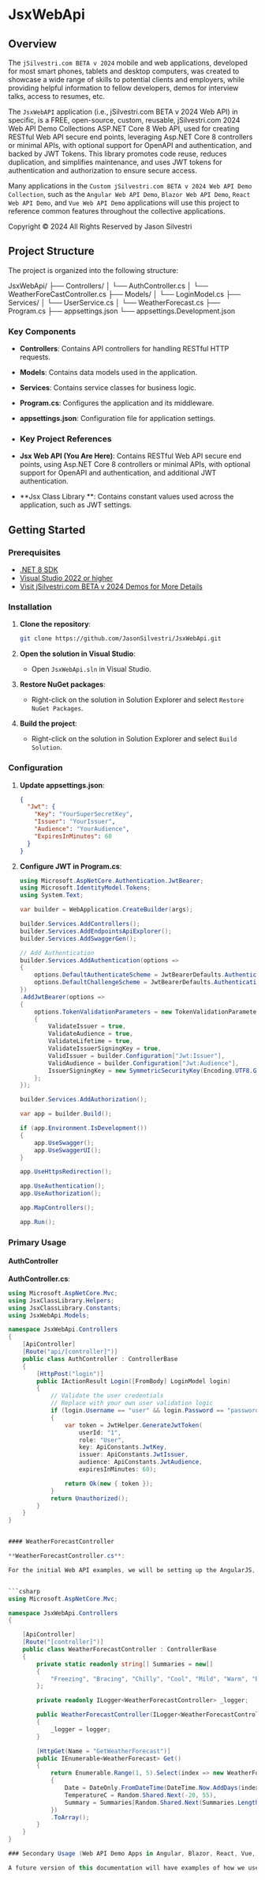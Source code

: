 # JsxWebApi

## Overview

The `jSilvestri.com BETA v 2024` mobile and web applications, developed for most smart phones, tablets and desktop computers, was created to showcase a wide range of skills to potential clients and employers, while providing helpful information to fellow developers, demos for interview talks, access to resumes, etc.

The `JsxWebAPI` application (i.e., jSilvestri.com BETA v 2024 Web API) in specific, is a FREE, open-source, custom, reusable, jSilvestri.com 2024 Web API Demo Collections ASP.NET Core 8 Web API, used for creating RESTful Web API secure end points, leveraging Asp.NET Core 8 controllers or minimal APIs, with optional support for OpenAPI and authentication, and backed by JWT Tokens. This library promotes code reuse, reduces duplication, and simplifies maintenance, and uses JWT tokens for authentication and authorization to ensure secure access. 

Many applications in the `Custom jSilvestri.com BETA v 2024 Web API Demo Collection`, such as the `Angular Web API Demo`, `Blazor Web API Demo`, `React Web API Demo`, and `Vue Web API Demo` applications will use this project to reference common features throughout the collective applications.

Copyright © 2024 All Rights Reserved by Jason Silvestri

## Project Structure

The project is organized into the following structure:

JsxWebApi/
├── Controllers/
│ └── AuthController.cs
│ └── WeatherForeCastController.cs
├── Models/
│ └── LoginModel.cs
├── Services/
│ └── UserService.cs
│ └── WeatherForecast.cs
├── Program.cs
├── appsettings.json
└── appsettings.Development.json

### Key Components

- **Controllers**: Contains API controllers for handling RESTful HTTP requests.
- **Models**: Contains data models used in the application.
- **Services**: Contains service classes for business logic.
- **Program.cs**: Configures the application and its middleware.
- **appsettings.json**: Configuration file for application settings.

- ### Key Project References

- **Jsx Web API (You Are Here)**: Contains RESTful Web API secure end points, using Asp.NET Core 8 controllers or minimal APIs, with optional support for OpenAPI and authentication, and additional JWT authentication.

- **Jsx Class Library **: Contains constant values used across the application, such as JWT settings.

## Getting Started

### Prerequisites

- [.NET 8 SDK](https://dotnet.microsoft.com/download/dotnet/8.0)
- [Visual Studio 2022 or higher](https://visualstudio.microsoft.com/)
- [Visit jSilvestri.com BETA v 2024 Demos for More Details](https://jsilvestri.com/home/demo)
  
### Installation

1. **Clone the repository**:

    ```bash
    git clone https://github.com/JasonSilvestri/JsxWebApi.git
    ```


2. **Open the solution in Visual Studio**:

    - Open `JsxWebApi.sln` in Visual Studio.

3. **Restore NuGet packages**:

    - Right-click on the solution in Solution Explorer and select `Restore NuGet Packages`.

4. **Build the project**:

    - Right-click on the solution in Solution Explorer and select `Build Solution`.

### Configuration

1. **Update appsettings.json**:

    ```json
    {
      "Jwt": {
        "Key": "YourSuperSecretKey",
        "Issuer": "YourIssuer",
        "Audience": "YourAudience",
        "ExpiresInMinutes": 60
      }
    }
    ```

2. **Configure JWT in Program.cs**:

    ```csharp
    using Microsoft.AspNetCore.Authentication.JwtBearer;
    using Microsoft.IdentityModel.Tokens;
    using System.Text;

    var builder = WebApplication.CreateBuilder(args);

    builder.Services.AddControllers();
    builder.Services.AddEndpointsApiExplorer();
    builder.Services.AddSwaggerGen();

    // Add Authentication
    builder.Services.AddAuthentication(options =>
    {
        options.DefaultAuthenticateScheme = JwtBearerDefaults.AuthenticationScheme;
        options.DefaultChallengeScheme = JwtBearerDefaults.AuthenticationScheme;
    })
    .AddJwtBearer(options =>
    {
        options.TokenValidationParameters = new TokenValidationParameters
        {
            ValidateIssuer = true,
            ValidateAudience = true,
            ValidateLifetime = true,
            ValidateIssuerSigningKey = true,
            ValidIssuer = builder.Configuration["Jwt:Issuer"],
            ValidAudience = builder.Configuration["Jwt:Audience"],
            IssuerSigningKey = new SymmetricSecurityKey(Encoding.UTF8.GetBytes(builder.Configuration["Jwt:Key"]))
        };
    });

    builder.Services.AddAuthorization();

    var app = builder.Build();

    if (app.Environment.IsDevelopment())
    {
        app.UseSwagger();
        app.UseSwaggerUI();
    }

    app.UseHttpsRedirection();

    app.UseAuthentication();
    app.UseAuthorization();

    app.MapControllers();

    app.Run();
    ```

### Primary Usage

#### AuthController

**AuthController.cs**:

```csharp
using Microsoft.AspNetCore.Mvc;
using JsxClassLibrary.Helpers;
using JsxClassLibrary.Constants;
using JsxWebApi.Models;

namespace JsxWebApi.Controllers
{
    [ApiController]
    [Route("api/[controller]")]
    public class AuthController : ControllerBase
    {
        [HttpPost("login")]
        public IActionResult Login([FromBody] LoginModel login)
        {
            // Validate the user credentials
            // Replace with your own user validation logic
            if (login.Username == "user" && login.Password == "password")
            {
                var token = JwtHelper.GenerateJwtToken(
                    userId: "1",
                    role: "User",
                    key: ApiConstants.JwtKey,
                    issuer: ApiConstants.JwtIssuer,
                    audience: ApiConstants.JwtAudience,
                    expiresInMinutes: 60);

                return Ok(new { token });
            }
            return Unauthorized();
        }
    }
}


#### WeatherForecastController

**WeatherForecastController.cs**:

For the initial Web API examples, we will be setting up the AngularJS, Vue.js, React.js, and Blazor Web API Demos to handle the response from the JSX Web API to display static weather forecast data. However, the final version of this Web API will also retrieve data from a live, real-time, weather web api.


```csharp
using Microsoft.AspNetCore.Mvc;

namespace JsxWebApi.Controllers
{

    [ApiController]
    [Route("[controller]")]
    public class WeatherForecastController : ControllerBase
    {
        private static readonly string[] Summaries = new[]
        {
            "Freezing", "Bracing", "Chilly", "Cool", "Mild", "Warm", "Balmy", "Hot", "Sweltering", "Scorching"
        };

        private readonly ILogger<WeatherForecastController> _logger;

        public WeatherForecastController(ILogger<WeatherForecastController> logger)
        {
            _logger = logger;
        }

        [HttpGet(Name = "GetWeatherForecast")]
        public IEnumerable<WeatherForecast> Get()
        {
            return Enumerable.Range(1, 5).Select(index => new WeatherForecast
            {
                Date = DateOnly.FromDateTime(DateTime.Now.AddDays(index)),
                TemperatureC = Random.Shared.Next(-20, 55),
                Summary = Summaries[Random.Shared.Next(Summaries.Length)]
            })
            .ToArray();
        }
    }
}

### Secondary Usage (Web API Demo Apps in Angular, Blazor, React, Vue, etc.)

A future version of this documentation will have examples of how we use each front end client application to retrieve a response from the same Web API demos.
